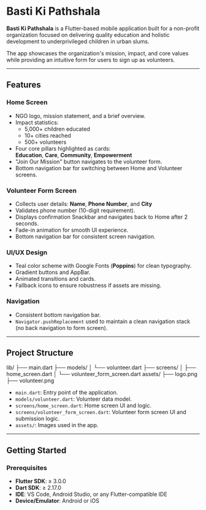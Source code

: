 # Basti Ki Pathshala

**Basti Ki Pathshala** is a Flutter-based mobile application built for a non-profit organization focused on delivering quality education and holistic development to underprivileged children in urban slums.

The app showcases the organization's mission, impact, and core values while providing an intuitive form for users to sign up as volunteers.

---

##  Features

###  Home Screen
- NGO logo, mission statement, and a brief overview.
- Impact statistics:  
  -  5,000+ children educated  
  -  10+ cities reached  
  -  500+ volunteers  
- Four core pillars highlighted as cards:  
  **Education**, **Care**, **Community**, **Empowerment**
- "Join Our Mission" button navigates to the volunteer form.
- Bottom navigation bar for switching between Home and Volunteer screens.

###  Volunteer Form Screen
- Collects user details: **Name**, **Phone Number**, and **City**
- Validates phone number (10-digit requirement).
- Displays confirmation Snackbar and navigates back to Home after 2 seconds.
- Fade-in animation for smooth UI experience.
- Bottom navigation bar for consistent screen navigation.

###  UI/UX Design
- Teal color scheme with Google Fonts (**Poppins**) for clean typography.
- Gradient buttons and AppBar.
- Animated transitions and cards.
- Fallback icons to ensure robustness if assets are missing.

###  Navigation
- Consistent bottom navigation bar.
- `Navigator.pushReplacement` used to maintain a clean navigation stack (no back navigation to form screen).

---

##  Project Structure

lib/
├── main.dart
├── models/
│ └── volunteer.dart
├── screens/
│ ├── home_screen.dart
│ └── volunteer_form_screen.dart
assets/
├── logo.png
├── volunteer.png


- `main.dart`: Entry point of the application.
- `models/volunteer.dart`: Volunteer data model.
- `screens/home_screen.dart`: Home screen UI and logic.
- `screens/volunteer_form_screen.dart`: Volunteer form screen UI and submission logic.
- `assets/`: Images used in the app.

---

##  Getting Started

###  Prerequisites
- **Flutter SDK**: ≥ 3.0.0  
- **Dart SDK**: ≥ 2.17.0  
- **IDE**: VS Code, Android Studio, or any Flutter-compatible IDE  
- **Device/Emulator**: Android or iOS  
